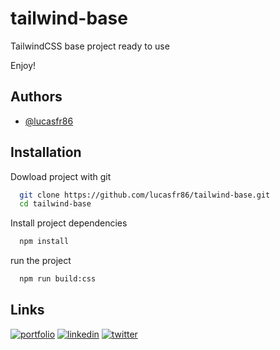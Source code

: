 # tailwind-base

TailwindCSS base project ready to use

Enjoy!

## Authors

- [@lucasfr86](https://www.github.com/lucasfr86)

## Installation

Dowload project with git

```bash
  git clone https://github.com/lucasfr86/tailwind-base.git
  cd tailwind-base
```

Install project dependencies

```bash
  npm install
```

run the project

```bash
  npm run build:css
```

## Links

[![portfolio](https://img.shields.io/badge/my_portfolio-000?style=for-the-badge&logo=ko-fi&logoColor=white)](http://lucasrodriguez.net/)
[![linkedin](https://img.shields.io/badge/linkedin-0A66C2?style=for-the-badge&logo=linkedin&logoColor=white)](https://www.linkedin.com/in/lucasfrodriguez/)
[![twitter](https://img.shields.io/badge/twitter-1DA1F2?style=for-the-badge&logo=twitter&logoColor=white)](https://twitter.com/_rajon_)
